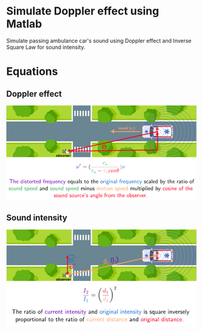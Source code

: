 # Simulate Doppler effect using Matlab

Simulate passing ambulance car's sound using Doppler effect and Inverse Square Law for sound intensity.

# Equations

## Doppler effect

![Doppler road](road_top2.png)
![Doppler equation](doppler_equation.png)

## Sound intensity

![Intensity road](road_top3.png)
![Intensity equation](intensity_equation.png)
